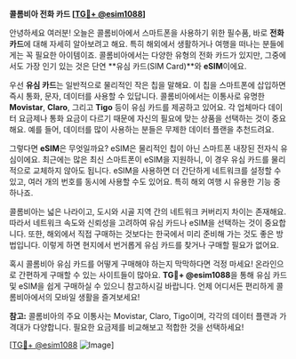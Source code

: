 **콜롬비아 전화 카드 [[TG💪+ @esim1088](https://t.me/s/esim1088)]**

안녕하세요 여러분! 오늘은 콜롬비아에서 스마트폰을 사용하기 위한 필수품, 바로 **전화 카드**에 대해 자세히 알아보려고 해요. 특히 해외에서 생활하거나 여행을 떠나는 분들에게는 꼭 필요한 아이템이죠. 콜롬비아에서는 다양한 유형의 전화 카드가 있지만, 그중에서도 가장 인기 있는 것은 단연 **유심 카드(SIM Card)**와 **eSIM**이에요.

우선 **유심 카드**는 일반적으로 물리적인 작은 칩을 말해요. 이 칩을 스마트폰에 삽입하면 즉시 통화, 문자, 데이터를 사용할 수 있답니다. 콜롬비아에서는 이통사로 유명한 **Movistar**, **Claro**, 그리고 **Tigo** 등이 유심 카드를 제공하고 있어요. 각 업체마다 데이터 요금제나 통화 요금이 다르기 때문에 자신의 필요에 맞는 상품을 선택하는 것이 중요해요. 예를 들어, 데이터를 많이 사용하는 분들은 무제한 데이터 플랜을 추천드려요.

그렇다면 **eSIM**은 무엇일까요? eSIM은 물리적인 칩이 아닌 스마트폰 내장된 전자식 유심이에요. 최근에는 많은 최신 스마트폰이 eSIM을 지원하니, 이 경우 유심 카드를 물리적으로 교체하지 않아도 됩니다. eSIM을 사용하면 더 간단하게 네트워크를 설정할 수 있고, 여러 개의 번호를 동시에 사용할 수도 있어요. 특히 해외 여행 시 유용한 기능 중 하나죠.

콜롬비아는 넓은 나라이고, 도시와 시골 지역 간의 네트워크 커버리지 차이는 존재해요. 따라서 네트워크 속도와 신뢰성을 고려하여 유심 카드나 eSIM을 선택하는 것이 중요합니다. 또한, 해외에서 직접 구매하는 것보다는 한국에서 미리 준비해 가는 것도 좋은 방법입니다. 이렇게 하면 현지에서 번거롭게 유심 카드를 찾거나 구매할 필요가 없어요.

혹시 콜롬비아 유심 카드를 어떻게 구매해야 하는지 막막하다면 걱정 마세요! 온라인으로 간편하게 구매할 수 있는 사이트들이 많아요. **TG💪+ @esim1088**을 통해 유심 카드 및 eSIM을 쉽게 구매하실 수 있으니 참고하시길 바랍니다. 언제 어디서든 편리하게 콜롬비아에서의 모바일 생활을 즐겨보세요!

**참고:** 콜롬비아의 주요 이통사는 Movistar, Claro, Tigo이며, 각각의 데이터 플랜과 가격대가 다양합니다. 필요한 요금제를 비교해보고 적합한 것을 선택하세요!

[[TG💪+ @esim1088](https://t.me/s/esim1088) ![Image](https://i.postimg.cc/Y0z9fWf4/image.png)]